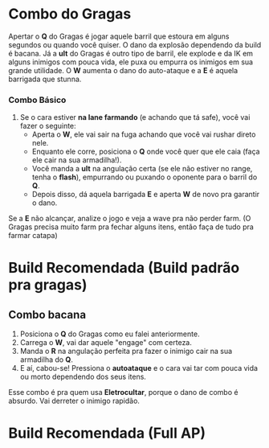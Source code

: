 # Combo do Gragas

Apertar o **Q** do Gragas é jogar aquele barril que estoura em alguns segundos ou quando você quiser. O dano da explosão dependendo da build é bacana. Já a **ult** do Gragas é outro tipo de barril, ele explode e da IK em alguns inimigos com pouca vida, ele puxa ou empurra os inimigos em sua grande utilidade. O **W** aumenta o dano do auto-ataque e a **E** é aquela barrigada que stunna.

### Combo Básico

1. Se o cara estiver **na lane farmando** (e achando que tá safe), você vai fazer o seguinte:
   - Aperta o **W**, ele vai sair na fuga achando que você vai rushar direto nele.
   - Enquanto ele corre, posiciona o **Q** onde você quer que ele caia (faça ele cair na sua armadilha!).
   - Você manda a **ult** na angulação certa (se ele não estiver no range, tenha o **flash**), empurrando ou puxando o oponente para o barril do **Q**.
   - Depois disso, dá aquela barrigada **E** e aperta **W** de novo pra garantir o dano.

Se a **E** não alcançar, analize o jogo e veja a wave pra não perder farm. (O Gragas precisa muito farm pra fechar alguns itens, então faça de tudo pra farmar catapa)
# Build Recomendada (Build padrão pra gragas)


## Combo bacana

1. Posiciona o **Q** do Gragas como eu falei anteriormente.
2. Carrega o **W**, vai dar aquele "engage" com certeza.
3. Manda o **R** na angulação perfeita pra fazer o inimigo cair na sua armadilha do **Q**.
4. E aí, cabou-se! Pressiona o **autoataque** e o cara vai tar com pouca vida ou morto dependendo dos seus itens.

Esse combo é pra quem usa **Eletrocultar**, porque o dano de combo é absurdo. Vai derreter o inimigo rapidão.

# Build Recomendada (Full AP)
